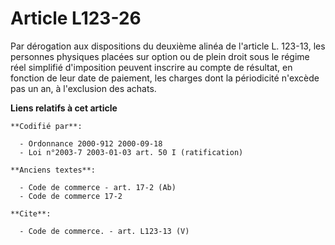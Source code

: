 # Article L123-26

Par dérogation aux dispositions du deuxième alinéa de l'article L. 123-13, les personnes physiques placées sur option ou de
plein droit sous le régime réel simplifié d'imposition peuvent inscrire au compte de résultat, en fonction de leur date de
paiement, les charges dont la périodicité n'excède pas un an, à l'exclusion des achats.

**Liens relatifs à cet article**

	**Codifié par**:

	  - Ordonnance 2000-912 2000-09-18
	  - Loi n°2003-7 2003-01-03 art. 50 I (ratification)

	**Anciens textes**:

	  - Code de commerce - art. 17-2 (Ab)
	  - Code de commerce 17-2

	**Cite**:

	  - Code de commerce. - art. L123-13 (V)
